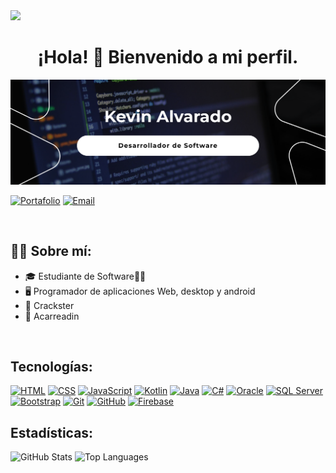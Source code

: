 <img src="https://user-images.githubusercontent.com/73097560/115834477-dbab4500-a447-11eb-908a-139a6edaec5c.gif">
<div align="center">
<h1 align="center">¡Hola! 👋 Bienvenido a mi perfil.</h1>
</div>

<img src="https://github.com/KevinAalvarado/KevinAalvarado/blob/main/banner.png">

[![Portafolio](https://img.shields.io/badge/Portafolio-%230077B5.svg?style=for-the-badge&logo=web&logoColor=white)](https://dapper-donut-087231.netlify.app/)
[![Email](https://img.shields.io/badge/Email-Escríbeme-D14836?style=for-the-badge&logo=gmail&logoColor=white)](https://mail.google.com/mail/?view=cm&fs=1&to=kevinjah1975@gmail.com)

</br>

## 👨‍💻 Sobre mí:

- 🎓 Estudiante de Software👨‍🎓</br>
- 🖥️ Programador de aplicaciones Web, desktop y android</br>
- 🏐 Crackster </br>
- 🎠 Acarreadin </br>
</br>

## Tecnologías:

[![HTML](https://img.shields.io/badge/HTML-E34F26?style=for-the-badge&logo=html5&logoColor=white&labelColor=101010)]()
[![CSS](https://img.shields.io/badge/CSS-1572B6?style=for-the-badge&logo=css3&logoColor=white&labelColor=101010)]()
[![JavaScript](https://img.shields.io/badge/JavaScript-F7DF1E?style=for-the-badge&logo=javascript&logoColor=white&labelColor=101010)]()
[![Kotlin](https://img.shields.io/badge/Kotlin-7F52FF?style=for-the-badge&logo=kotlin&logoColor=white&labelColor=101010)]()
[![Java](https://img.shields.io/badge/Java-007396?style=for-the-badge&logo=java&logoColor=white&labelColor=101010)]()
[![C#](https://img.shields.io/badge/C%20Sharp-FA7343?style=for-the-badge&logo=csharp&logoColor=white&labelColor=101010)]()
[![Oracle](https://img.shields.io/badge/Oracle-F80000?style=for-the-badge&logo=oracle&logoColor=white&labelColor=101010)]()
[![SQL Server](https://img.shields.io/badge/SQLServer-CC2927?style=for-the-badge&logo=MicrosoftSQLServer&logoColor=white&labelColor=101010)]()
[![Bootstrap](https://img.shields.io/badge/Bootstrap-563D7C?style=for-the-badge&logo=bootstrap&logoColor=white&labelColor=101010)]()
[![Git](https://img.shields.io/badge/Git-F05032?style=for-the-badge&logo=git&logoColor=white&labelColor=101010)]()
[![GitHub](https://img.shields.io/badge/GitHub-181717?style=for-the-badge&logo=github&logoColor=white&labelColor=101010)]()
[![Firebase](https://img.shields.io/badge/Firebase-FFCA28?style=for-the-badge&logo=firebase&logoColor=white&labelColor=101010)]()

## Estadísticas:

![GitHub Stats](https://github-readme-stats.vercel.app/api?username=KevinAalvarado&show_icons=true&hide_title=true&count_private=true&hide=prs&theme=dark&title_color=ffffff)
![Top Languages](https://github-readme-stats.vercel.app/api/top-langs/?username=KevinAalvarado&layout=compact&theme=dark&title_color=ffffff)
